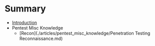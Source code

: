 # Summary

* [Introduction](README.md)
* Pentest Misc Knowledge
    * [Recon](./articles/pentest_misc_knowledge/Penetration Testing Reconnaissance.md)
